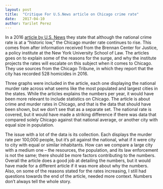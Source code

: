 ```yaml
---
layout: post
title:  "Critique For U.S.News article on Chicago crime rate"
date:   2017-04-10
author: Yarilet Perez
---
```

In a 2016 [article by U.S. News](https://www.usnews.com/news/articles/2016-09-19/chicago-drives-uptick-in-murders-national-crime-rate-stays-near-historic-lows) they state that although the national crime rate is at a “historic low,” the Chicago murder rate continues to rise. This comes from after information received from the Brennan Center for Justice, a policy institute at the New York University School of Law. The articles goes on to explain some of the reasons for the surge, and why the institute projects the rates will escalate on this subject when it comes to Chicago. They use sources from the Chicago Tribune, in which they report that the city has recorded 528 homicides in 2016.

Three graphs were included in the article, each one displaying the national murder rate across what seems like the most populated and largest cities in the states. While the articles explains the numbers per year, it would have been more relevant to include statistics on Chicago. The article is about crime and murder rates in Chicago, and that is the data that should have been shown, but we don’t see that as a separate set. The national rate is covered, but it would have made a striking difference if there was data that compared solely Chicago against that national average, or another city with equal size in population.

The issue with a lot of the data is its collection. Each displays the murder rate per 100,000 people, but it’s pit against the national, what if it were city to city with equal or similar inhabitants. How can we compare a large city with a medium one – the resources, the population, and its law enforcement is not the same; there should be more factors contributing to the numbers. Overall the article does a good job at detailing the numbers, but it would have made for a different article if it was more about why the numbers. Also, on some of the reasons stated for the rates increasing, I still had questions towards the end of the article, needed more context. Numbers don’t always tell the whole story.
